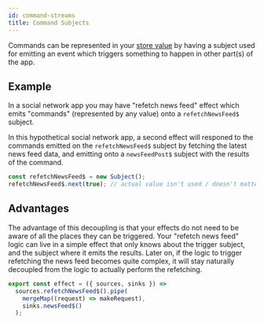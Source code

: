 ```yaml
---
id: command-streams
title: Command Subjects
---
```


Commands can be represented in your [store value](https://rxjs.dev/guide/subject) by having a subject used for emitting an event which triggers something to happen in other part(s) of the app.

## Example

In a social network app you may have "refetch news feed" effect which emits "commands" (represented by any value) onto a `refetchNewsFeed$` subject.

In this hypothetical social network app, a second effect will responed to the commands emitted on the `refetchNewsFeed$` subject by fetching the latest news feed data, and emitting onto a `newsFeedPost$` subject with the results of the command.

```ts
const refetchNewsFeed$ = new Subject();
refetchNewsFeed$.next(true); // actual value isn't used / doesn't matter
```

## Advantages

The advantage of this decoupling is that your effects do not need to be aware of all the places they can be triggered. Your "refetch news feed" logic can live in a simple effect that only knows about the trigger subject, and the subject where it emits the results. Later on, if the logic to trigger refetching the news feed becomes quite complex, it will stay naturally decoupled from the logic to actually perform the refetching.

```ts
export const effect = ({ sources, sinks }) =>
  sources.refetchNewsFeed$().pipe(
    mergeMap((request) => makeRequest),
    sinks.newsFeed$()
  );
```
